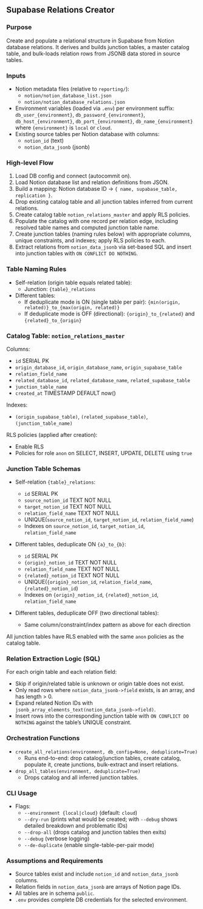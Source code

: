 ## Supabase Relations Creator

### Purpose
Create and populate a relational structure in Supabase from Notion database relations. It derives and builds junction tables, a master catalog table, and bulk-loads relation rows from JSONB data stored in source tables.

### Inputs
- Notion metadata files (relative to `reporting/`):
  - `notion/notion_database_list.json`
  - `notion/notion_database_relations.json`
- Environment variables (loaded via `.env`) per environment suffix: `db_user_{environment}`, `db_password_{environment}`, `db_host_{environment}`, `db_port_{environment}`, `db_name_{environment}` where `{environment}` is `local` or `cloud`.
- Existing source tables per Notion database with columns:
  - `notion_id` (text)
  - `notion_data_jsonb` (jsonb)

### High-level Flow
1. Load DB config and connect (autocommit on).
2. Load Notion database list and relation definitions from JSON.
3. Build a mapping: Notion database ID → `{ name, supabase_table, replication }`.
4. Drop existing catalog table and all junction tables inferred from current relations.
5. Create catalog table `notion_relations_master` and apply RLS policies.
6. Populate the catalog with one record per relation edge, including resolved table names and computed junction table name.
7. Create junction tables (naming rules below) with appropriate columns, unique constraints, and indexes; apply RLS policies to each.
8. Extract relations from `notion_data_jsonb` via set-based SQL and insert into junction tables with `ON CONFLICT DO NOTHING`.

### Table Naming Rules
- Self-relation (origin table equals related table):
  - Junction: `{table}_relations`
- Different tables:
  - If deduplicate mode is ON (single table per pair): `{min(origin, related)}_to_{max(origin, related)}`
  - If deduplicate mode is OFF (directional): `{origin}_to_{related}` and `{related}_to_{origin}`

### Catalog Table: `notion_relations_master`
Columns:
- `id` SERIAL PK
- `origin_database_id`, `origin_database_name`, `origin_supabase_table`
- `relation_field_name`
- `related_database_id`, `related_database_name`, `related_supabase_table`
- `junction_table_name`
- `created_at` TIMESTAMP DEFAULT now()

Indexes:
- `(origin_supabase_table)`, `(related_supabase_table)`, `(junction_table_name)`

RLS policies (applied after creation):
- Enable RLS
- Policies for role `anon` on SELECT, INSERT, UPDATE, DELETE using `true`

### Junction Table Schemas
- Self-relation `{table}_relations`:
  - `id` SERIAL PK
  - `source_notion_id` TEXT NOT NULL
  - `target_notion_id` TEXT NOT NULL
  - `relation_field_name` TEXT NOT NULL
  - UNIQUE(`source_notion_id`, `target_notion_id`, `relation_field_name`)
  - Indexes on `source_notion_id`, `target_notion_id`, `relation_field_name`

- Different tables, deduplicate ON `{a}_to_{b}`:
  - `id` SERIAL PK
  - `{origin}_notion_id` TEXT NOT NULL
  - `relation_field_name` TEXT NOT NULL
  - `{related}_notion_id` TEXT NOT NULL
  - UNIQUE(`{origin}_notion_id`, `relation_field_name`, `{related}_notion_id`)
  - Indexes on `{origin}_notion_id`, `{related}_notion_id`, `relation_field_name`

- Different tables, deduplicate OFF (two directional tables):
  - Same column/constraint/index pattern as above for each direction

All junction tables have RLS enabled with the same `anon` policies as the catalog table.

### Relation Extraction Logic (SQL)
For each origin table and each relation field:
- Skip if origin/related table is unknown or origin table does not exist.
- Only read rows where `notion_data_jsonb->field` exists, is an array, and has length > 0.
- Expand related Notion IDs with `jsonb_array_elements_text(notion_data_jsonb->field)`.
- Insert rows into the corresponding junction table with `ON CONFLICT DO NOTHING` against the table’s UNIQUE constraint.

### Orchestration Functions
- `create_all_relations(environment, db_config=None, deduplicate=True)`
  - Runs end-to-end: drop catalog/junction tables, create catalog, populate it, create junctions, bulk-extract and insert relations.
- `drop_all_tables(environment, deduplicate=True)`
  - Drops catalog and all inferred junction tables.

### CLI Usage
- Flags:
  - `--environment {local|cloud}` (default: `cloud`)
  - `--dry-run` (prints what would be created; with `--debug` shows detailed breakdown and problematic IDs)
  - `--drop-all` (drops catalog and junction tables then exits)
  - `--debug` (verbose logging)
  - `--de-duplicate` (enable single-table-per-pair mode)

### Assumptions and Requirements
- Source tables exist and include `notion_id` and `notion_data_jsonb` columns.
- Relation fields in `notion_data_jsonb` are arrays of Notion page IDs.
- All tables are in schema `public`.
- `.env` provides complete DB credentials for the selected environment.


